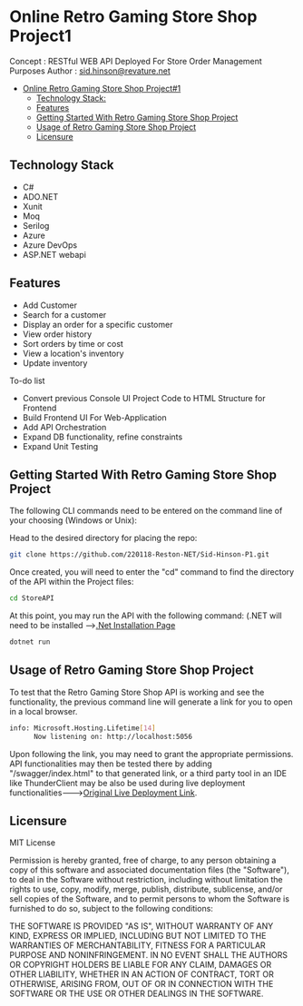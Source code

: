 # Online Retro Gaming Store Shop Project1
Concept : RESTful WEB API Deployed For Store Order Management Purposes
Author : sid.hinson@revature.net

- [Online Retro Gaming Store Shop Project#1](#online-retro-gaming-store-shop-project1)
  * [Technology Stack:](#technology-stack)
  * [Features](#features)
  * [Getting Started With Retro Gaming Store Shop Project](#getting-started-with-retro-gaming-store-shop-project)
  * [Usage of Retro Gaming Store Shop Project](#usage-of-retro-gaming-store-shop-project)
  * [Licensure](#licensure)




## Technology Stack
* C#
* ADO.NET
* Xunit
* Moq
* Serilog
* Azure
* Azure DevOps
* ASP.NET webapi


## Features
* Add Customer
* Search for a customer
* Display an order for a specific customer
* View order history
* Sort orders by time or cost
* View a location's inventory
* Update inventory

To-do list
* Convert previous Console UI Project Code to HTML Structure for Frontend
* Build Frontend UI For Web-Application
* Add API Orchestration
* Expand DB functionality, refine constraints
* Expand Unit Testing


## Getting Started With Retro Gaming Store Shop Project
The following CLI commands need to be entered on the command line of your choosing (Windows or Unix):

Head to the  desired directory for placing the repo:
```bash
git clone https://github.com/220118-Reston-NET/Sid-Hinson-P1.git 
```
Once created, you will need to enter the "cd" command to find the directory of the API within the Project files:
```bash
cd StoreAPI
```
At this point, you may run the API with the following command: (.NET will need to be installed -->[.Net Installation Page](https://dotnet.microsoft.com/en-us/download/dotnet-framework)
```bash
dotnet run
```

## Usage of Retro Gaming Store Shop Project
To test that the Retro Gaming Store Shop API is working and see the functionality, the previous command line will generate a link for you to open in a local browser. 
```bash
info: Microsoft.Hosting.Lifetime[14]
      Now listening on: http://localhost:5056
```
Upon following the link, you may need to grant the appropriate permissions. API functionalities may then be tested there by adding "/swagger/index.html" to that generated link, or a third party tool in an IDE like ThunderClient may be also be used during live deployment functionalities--->[Original Live Deployment Link](https://retrostore.azurewebsites.net/store-api/). 

## Licensure
MIT License

Permission is hereby granted, free of charge, to any person obtaining a copy
of this software and associated documentation files (the "Software"), to deal
in the Software without restriction, including without limitation the rights
to use, copy, modify, merge, publish, distribute, sublicense, and/or sell
copies of the Software, and to permit persons to whom the Software is
furnished to do so, subject to the following conditions:


THE SOFTWARE IS PROVIDED "AS IS", WITHOUT WARRANTY OF ANY KIND, EXPRESS OR
IMPLIED, INCLUDING BUT NOT LIMITED TO THE WARRANTIES OF MERCHANTABILITY,
FITNESS FOR A PARTICULAR PURPOSE AND NONINFRINGEMENT. IN NO EVENT SHALL THE
AUTHORS OR COPYRIGHT HOLDERS BE LIABLE FOR ANY CLAIM, DAMAGES OR OTHER
LIABILITY, WHETHER IN AN ACTION OF CONTRACT, TORT OR OTHERWISE, ARISING FROM,
OUT OF OR IN CONNECTION WITH THE SOFTWARE OR THE USE OR OTHER DEALINGS IN THE
SOFTWARE.